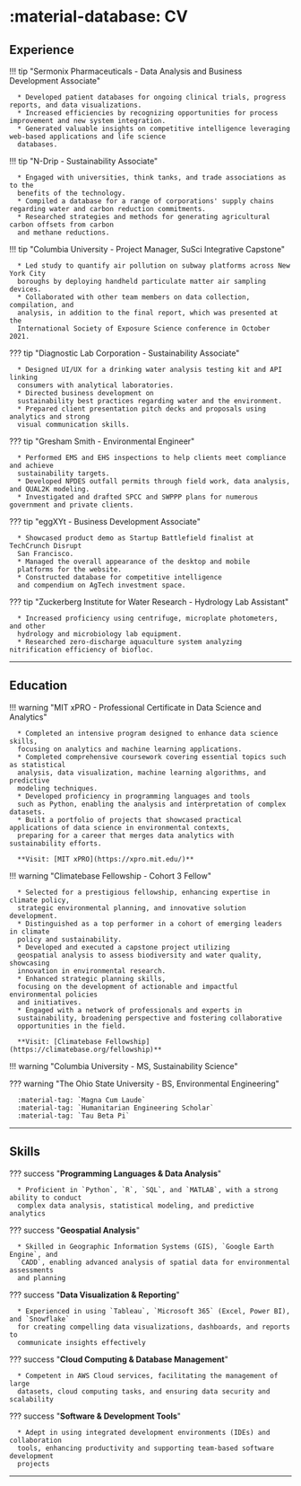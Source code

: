 # :material-database: CV



## **Experience**

!!! tip "Sermonix Pharmaceuticals - Data Analysis and Business Development Associate"

      * Developed patient databases for ongoing clinical trials, progress reports, and data visualizations.
      * Increased efficiencies by recognizing opportunities for process improvement and new system integration.
      * Generated valuable insights on competitive intelligence leveraging web-based applications and life science
      databases.​

!!! tip "N-Drip - Sustainability Associate"

      * Engaged with universities, think tanks, and trade associations as to the
      benefits of the technology.
      * Compiled a database for a range of corporations' supply chains regarding water and carbon reduction commitments.
      * Researched strategies and methods for generating agricultural carbon offsets from carbon
      and methane reductions.



!!! tip "Columbia University - Project Manager, SuSci Integrative Capstone"

      * Led study to quantify air pollution on subway platforms across New York City
      boroughs by deploying handheld particulate matter air sampling devices.
      * Collaborated with other team members on data collection, compilation, and
      analysis, in addition to the final report, which was presented at the
      International Society of Exposure Science conference in October 2021.

??? tip "Diagnostic Lab Corporation - Sustainability Associate"

      * Designed UI/UX for a drinking water analysis testing kit and API linking
      consumers with analytical laboratories.
      * Directed business development on
      sustainability best practices regarding water and the environment.
      * Prepared client presentation pitch decks and proposals using analytics and strong
      visual communication skills.

??? tip "Gresham Smith - Environmental Engineer"

      * Performed EMS and EHS inspections to help clients meet compliance and achieve
      sustainability targets.
      * Developed NPDES outfall permits through field work, data analysis, and QUAL2K modeling.
      * Investigated and drafted SPCC and SWPPP plans for numerous government and private clients.



??? tip "eggXYt - Business Development Associate"

      * Showcased product demo as Startup Battlefield finalist at TechCrunch Disrupt
      San Francisco.
      * Managed the overall appearance of the desktop and mobile
      platforms for the website.
      * Constructed database for competitive intelligence
      and compendium on AgTech investment space.



??? tip "Zuckerberg Institute for Water Research - Hydrology Lab Assistant"

      * Increased proficiency using centrifuge, microplate photometers, and other
      hydrology and microbiology lab equipment.
      * Researched zero-discharge aquaculture system analyzing nitrification efficiency of biofloc.


---

## **Education**

!!! warning "MIT xPRO - Professional Certificate in Data Science and Analytics"

      * Completed an intensive program designed to enhance data science skills,
      focusing on analytics and machine learning applications.
      * Completed comprehensive coursework covering essential topics such as statistical
      analysis, data visualization, machine learning algorithms, and predictive
      modeling techniques.
      * Developed proficiency in programming languages and tools
      such as Python, enabling the analysis and interpretation of complex datasets.
      * Built a portfolio of projects that showcased practical applications of data science in environmental contexts,
      preparing for a career that merges data analytics with sustainability efforts.

      **Visit: [MIT xPRO](https://xpro.mit.edu/)**

!!! warning "Climatebase Fellowship - Cohort 3 Fellow"

      * Selected for a prestigious fellowship, enhancing expertise in climate policy,
      strategic environmental planning, and innovative solution development.
      * Distinguished as a top performer in a cohort of emerging leaders in climate
      policy and sustainability.
      * Developed and executed a capstone project utilizing
      geospatial analysis to assess biodiversity and water quality, showcasing
      innovation in environmental research.
      * Enhanced strategic planning skills,
      focusing on the development of actionable and impactful environmental policies
      and initiatives.
      * Engaged with a network of professionals and experts in
      sustainability, broadening perspective and fostering collaborative
      opportunities in the field.

      **Visit: [Climatebase Fellowship](https://climatebase.org/fellowship)**

!!! warning "Columbia University - MS, Sustainability Science"


??? warning "The Ohio State University - BS, Environmental Engineering"
      
      :material-tag: `Magna Cum Laude`   
      :material-tag: `Humanitarian Engineering Scholar`     
      :material-tag: `Tau Beta Pi`

---

## **Skills**

??? success "**Programming Languages & Data Analysis**"

      * Proficient in `Python`, `R`, `SQL`, and `MATLAB`, with a strong ability to conduct
      complex data analysis, statistical modeling, and predictive analytics

??? success "**Geospatial Analysis**"

      * Skilled in Geographic Information Systems (GIS), `Google Earth Engine`, and
      `CADD`, enabling advanced analysis of spatial data for environmental assessments
      and planning

??? success "**Data Visualization & Reporting**"

      * Experienced in using `Tableau`, `Microsoft 365` (Excel, Power BI), and `Snowflake`
      for creating compelling data visualizations, dashboards, and reports to
      communicate insights effectively

??? success "**Cloud Computing & Database Management**"

      * Competent in AWS Cloud services, facilitating the management of large
      datasets, cloud computing tasks, and ensuring data security and scalability

??? success "**Software & Development Tools**"

      * Adept in using integrated development environments (IDEs) and collaboration
      tools, enhancing productivity and supporting team-based software development
      projects

---
